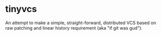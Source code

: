 # tinyvcs

An attempt to make a simple, straight-forward, distributed VCS based on raw patching and linear history requirement (aka "if git was gud").
